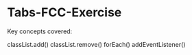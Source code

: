 # Tabs-FCC-Exercise

Key concepts covered:

classList.add()
classList.remove()
forEach()
addEventListener()
